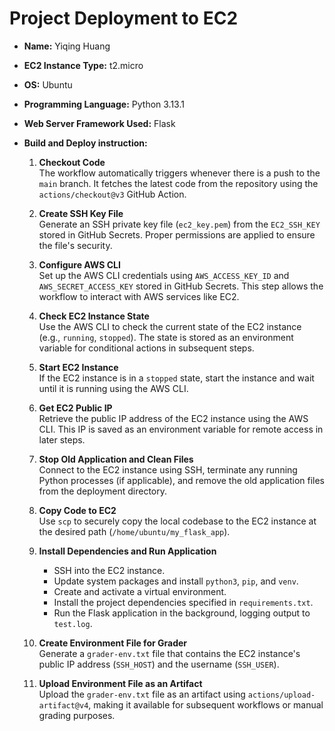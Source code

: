 # Project Deployment to EC2

- **Name:** Yiqing Huang
- **EC2 Instance Type:** t2.micro
- **OS:** Ubuntu
- **Programming Language:** Python 3.13.1
- **Web Server Framework Used:** Flask
- **Build and Deploy instruction:**

  1. **Checkout Code**  
     The workflow automatically triggers whenever there is a push to the `main` branch. It fetches the latest code from the repository using the `actions/checkout@v3` GitHub Action.

  2. **Create SSH Key File**  
     Generate an SSH private key file (`ec2_key.pem`) from the `EC2_SSH_KEY` stored in GitHub Secrets. Proper permissions are applied to ensure the file's security.

  3. **Configure AWS CLI**  
     Set up the AWS CLI credentials using `AWS_ACCESS_KEY_ID` and `AWS_SECRET_ACCESS_KEY` stored in GitHub Secrets. This step allows the workflow to interact with AWS services like EC2.

  4. **Check EC2 Instance State**  
     Use the AWS CLI to check the current state of the EC2 instance (e.g., `running`, `stopped`). The state is stored as an environment variable for conditional actions in subsequent steps.

  5. **Start EC2 Instance**  
     If the EC2 instance is in a `stopped` state, start the instance and wait until it is running using the AWS CLI.

  6. **Get EC2 Public IP**  
     Retrieve the public IP address of the EC2 instance using the AWS CLI. This IP is saved as an environment variable for remote access in later steps.

  7. **Stop Old Application and Clean Files**  
     Connect to the EC2 instance using SSH, terminate any running Python processes (if applicable), and remove the old application files from the deployment directory.

  8. **Copy Code to EC2**  
     Use `scp` to securely copy the local codebase to the EC2 instance at the desired path (`/home/ubuntu/my_flask_app`).

  9. **Install Dependencies and Run Application**

     - SSH into the EC2 instance.
     - Update system packages and install `python3`, `pip`, and `venv`.
     - Create and activate a virtual environment.
     - Install the project dependencies specified in `requirements.txt`.
     - Run the Flask application in the background, logging output to `test.log`.

  10. **Create Environment File for Grader**  
      Generate a `grader-env.txt` file that contains the EC2 instance's public IP address (`SSH_HOST`) and the username (`SSH_USER`).

  11. **Upload Environment File as an Artifact**  
      Upload the `grader-env.txt` file as an artifact using `actions/upload-artifact@v4`, making it available for subsequent workflows or manual grading purposes.
